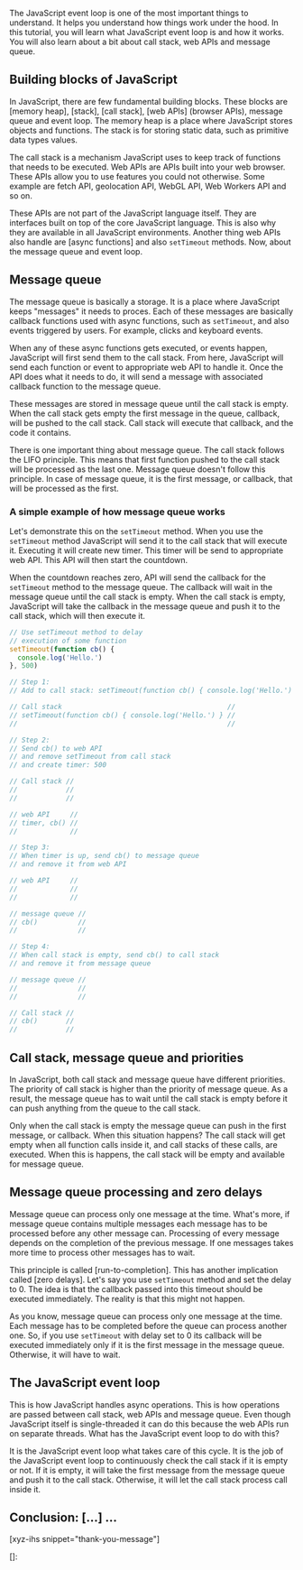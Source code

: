 
The JavaScript event loop is one of the most important things to understand. It helps you understand how things work under the hood. In this tutorial, you will learn what JavaScript event loop is and how it works. You will also learn about a bit about call stack, web APIs and message queue.<!--more-->
<!--
Table of Contents:
-->

## Building blocks of JavaScript

In JavaScript, there are few fundamental building blocks. These blocks are [memory heap], [stack], [call stack], [web APIs] (browser APIs), message queue and event loop. The memory heap is a place where JavaScript stores objects and functions. The stack is for storing static data, such as primitive data types values.

The call stack is a mechanism JavaScript uses to keep track of functions that needs to be executed. Web APIs are APIs built into your web browser. These APIs allow you to use features you could not otherwise. Some example are fetch API, geolocation API, WebGL API, Web Workers API and so on.

These APIs are not part of the JavaScript language itself. They are interfaces built on top of the core JavaScript language. This is also why they are available in all JavaScript environments. Another thing web APIs also handle are [async functions] and also `setTimeout` methods. Now, about the message queue and event loop.

## Message queue

The message queue is basically a storage. It is a place where JavaScript keeps "messages" it needs to proces. Each of these messages are basically callback functions used with async functions, such as `setTimeout`, and also events triggered by users. For example, clicks and keyboard events.

When any of these async functions gets executed, or events happen, JavaScript will first send them to the call stack. From here, JavaScript will send each function or event to appropriate web API to handle it. Once the API does what it needs to do, it will send a message with associated callback function to the message queue.

These messages are stored in message queue until the call stack is empty. When the call stack gets empty the first message in the queue, callback, will be pushed to the call stack. Call stack will execute that callback, and the code it contains.

There is one important thing about message queue. The call stack follows the LIFO principle. This means that first function pushed to the call stack will be processed as the last one. Message queue doesn't follow this principle. In case of message queue, it is the first message, or callback, that will be processed as the first.

### A simple example of how message queue works

Let's demonstrate this on the `setTimeout` method. When you use the `setTimeout` method JavaScript will send it to the call stack that will execute it. Executing it will create new timer. This timer will be send to appropriate web API. This API will then start the countdown.

When the countdown reaches zero, API will send the callback for the `setTimeout` method to the message queue. The callback will wait in the message queue until the call stack is empty. When the call stack is empty, JavaScript will take the callback in the message queue and push it to the call stack, which will then execute it.

```JavaScript
// Use setTimeout method to delay
// execution of some function
setTimeout(function cb() {
  console.log('Hello.')
}, 500)

// Step 1:
// Add to call stack: setTimeout(function cb() { console.log('Hello.') }, 500)

// Call stack                                         //
// setTimeout(function cb() { console.log('Hello.') } //
//                                                    //

// Step 2:
// Send cb() to web API
// and remove setTimeout from call stack
// and create timer: 500

// Call stack //
//            //
//            //

// web API     //
// timer, cb() //
//             //

// Step 3:
// When timer is up, send cb() to message queue
// and remove it from web API

// web API     //
//             //
//             //

// message queue //
// cb()          //
//               //

// Step 4:
// When call stack is empty, send cb() to call stack
// and remove it from message queue

// message queue //
//               //
//               //

// Call stack //
// cb()       //
//            //
```

## Call stack, message queue and priorities

In JavaScript, both call stack and message queue have different priorities. The priority of call stack is higher than the priority of message queue. As a result, the message queue has to wait until the call stack is empty before it can push anything from the queue to the call stack.

Only when the call stack is empty the message queue can push in the first message, or callback. When this situation happens? The call stack will get empty when all function calls inside it, and call stacks of these calls, are executed. When this is happens, the call stack will be empty and available for message queue.

## Message queue processing and zero delays

Message queue can process only one message at the time. What's more, if message queue contains multiple messages each message has to be processed before any other message can. Processing of every message depends on the completion of the previous message. If one messages takes more time to process other messages has to wait.

This principle is called [run-to-completion]. This has another implication called [zero delays]. Let's say you use `setTimeout` method and set the delay to 0. The idea is that the callback passed into this timeout should be executed immediately. The reality is that this might not happen.

As you know, message queue can process only one message at the time. Each message has to be completed before the queue can process another one. So, if you use `setTimeout` with delay set to 0 its callback will be executed immediately only if it is the first message in the message queue. Otherwise, it will have to wait.

## The JavaScript event loop

This is how JavaScript handles async operations. This is how operations are passed between call stack, web APIs and message queue. Even though JavaScript itself is single-threaded it can do this because the web APIs run on separate threads. What has the JavaScript event loop to do with this?

It is the JavaScript event loop what takes care of this cycle. It is the job of the JavaScript event loop to continuously check the call stack if it is empty or not. If it is empty, it will take the first message from the message queue and push it to the call stack. Otherwise, it will let the call stack process call inside it.

## Conclusion: [...] ...

[xyz-ihs snippet="thank-you-message"]

<!-- ### Links -->
[]:

<!--
### Meta:
-
-->

<!--
### Keywords:
-
-->

<!--
### Resources:
-
-->
